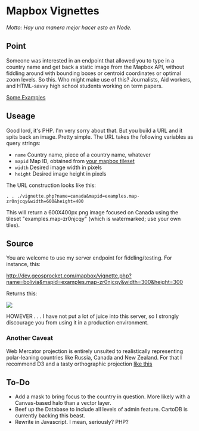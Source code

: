 # Mapbox Vignettes
<em>Motto: Hay una manera mejor hacer esto en Node.</em>

## Point
Someone was interested in an endpoint that allowed you to type in a country name and get back a static image from the Mapbox API, without fiddling around with bounding boxes or centroid coordinates or optimal zoom levels. So this. Who might make use of this? Journalists, Aid workers, and HTML-savvy high school students working on term papers.

[Some Examples](http://wboykinm.github.io/static-countries/)

## Useage
Good lord, it's PHP. I'm very sorry about that. But you build a URL and it spits back an image. Pretty simple. The URL takes the following variables as query strings:
* ```name``` Country name, piece of a country name, whatever
* ```mapid``` Map ID, obtained from [your mapbox tileset](https://www.mapbox.com/developers/api-overview/#API.overview)
* ```width``` Desired image width in pixels
* ```height``` Desired image height in pixels

The URL construction looks like this:

```. . ./vignette.php?name=canada&mapid=examples.map-zr0njcqy&width=600&height=400```

This will return a 600X400px png image focused on Canada using the tileset "examples.map-zr0njcqy" (which is watermarked; use your own tiles).

## Source

You are welcome to use my server endpoint for fiddling/testing. For instance, this: 

http://dev.geosprocket.com/mapbox/vignette.php?name=bolivia&mapid=examples.map-zr0njcqy&width=300&height=300

Returns this:

<img src="http://dev.geosprocket.com/mapbox/vignette.php?name=bolivia&mapid=examples.map-zr0njcqy&width=300&height=300"/>

HOWEVER . . . I have not put a lot of juice into this server, so I strongly discourage you from using it in a production environment. 

### Another Caveat
Web Mercator projection is entirely unsuited to realistically representing polar-leaning countries like Russia, Canada and New Zealand. For that I recommend D3 and a tasty orthographic projection [like this](http://bl.ocks.org/wboykinm/7425298)

## To-Do
* Add a mask to bring focus to the country in question. More likely with a Canvas-based halo than a vector layer.
* Beef up the Database to include all levels of admin feature. CartoDB is currently backing this beast.
* Rewrite in Javascript. I mean, seriously? PHP?